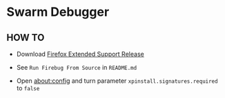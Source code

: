Swarm Debugger
=======

HOW TO
-------
* Download [Firefox Extended Support Release](https://www.mozilla.org/en-US/firefox/organizations/)

* See `Run Firebug From Source` in `README.md`

* Open [about:config](about:config) and turn parameter `xpinstall.signatures.required` to `false`

